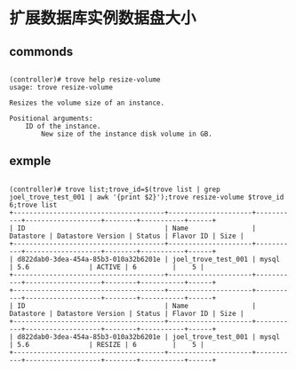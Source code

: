 # 扩展数据库实例数据盘大小 

## commonds
<pre><code>
(controller)# trove help resize-volume  
usage: trove resize-volume <instance> <size>

Resizes the volume size of an instance.

Positional arguments:
  <instance>  ID of the instance.
  <size>      New size of the instance disk volume in GB.
</code></pre>

## exmple
<pre><code>
(controller)# trove list;trove_id=$(trove list | grep joel_trove_test_001 | awk '{print $2}');trove resize-volume $trove_id 6;trove list
+--------------------------------------+---------------------+-----------+-------------------+--------+-----------+------+
| ID                                   | Name                | Datastore | Datastore Version | Status | Flavor ID | Size |
+--------------------------------------+---------------------+-----------+-------------------+--------+-----------+------+
| d822dab0-3dea-454a-85b3-010a32b6201e | joel_trove_test_001 | mysql     | 5.6               | ACTIVE | 6         |    5 |
+--------------------------------------+---------------------+-----------+-------------------+--------+-----------+------+
+--------------------------------------+---------------------+-----------+-------------------+--------+-----------+------+
| ID                                   | Name                | Datastore | Datastore Version | Status | Flavor ID | Size |
+--------------------------------------+---------------------+-----------+-------------------+--------+-----------+------+
| d822dab0-3dea-454a-85b3-010a32b6201e | joel_trove_test_001 | mysql     | 5.6               | RESIZE | 6         |    5 |
+--------------------------------------+---------------------+-----------+-------------------+--------+-----------+------+
</code></pre>
